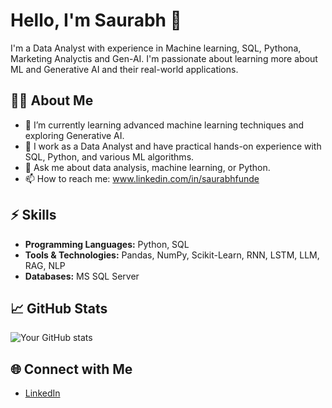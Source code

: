 # Hello, I'm Saurabh 👋

I'm a Data Analyst with experience in Machine learning, SQL,  Pythona, Marketing Analyctis and Gen-AI. I'm passionate about learning more about ML and Generative AI and their real-world applications.

## 🧑‍💻 About Me
- 🌱 I’m currently learning advanced machine learning techniques and exploring Generative AI.
- 💼 I work as a Data Analyst and have practical hands-on experience with SQL, Python, and various ML algorithms.
- 💬 Ask me about data analysis, machine learning, or Python.
- 📫 How to reach me: www.linkedin.com/in/saurabhfunde

## ⚡ Skills
- **Programming Languages:** Python, SQL
- **Tools & Technologies:** Pandas, NumPy, Scikit-Learn, RNN, LSTM, LLM, RAG, NLP
- **Databases:** MS SQL Server


## 📈 GitHub Stats
![Your GitHub stats](https://github-readme-stats.vercel.app/api?username=saurabhf&show_icons=true&theme=radical)

## 🌐 Connect with Me
- [LinkedIn](www.linkedin.com/in/saurabhfunde)


